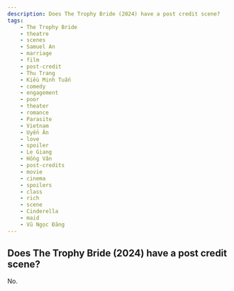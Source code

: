 ```yaml
---
description: Does The Trophy Bride (2024) have a post credit scene?
tags: 
    - The Trophy Bride
    - theatre
    - scenes
    - Samuel An
    - marriage
    - film
    - post-credit
    - Thu Trang
    - Kiều Minh Tuấn
    - comedy
    - engagement
    - poor
    - theater
    - romance
    - Parasite
    - Vietnam
    - Uyển Ân
    - love
    - spoiler
    - Le Giang
    - Hồng Vân
    - post-credits
    - movie
    - cinema
    - spoilers
    - class
    - rich
    - scene
    - Cinderella
    - maid
    - Vũ Ngọc Đãng
---
```


## Does The Trophy Bride (2024) have a post credit scene?

No.
